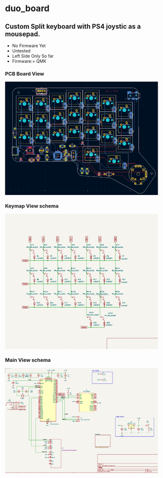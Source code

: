 ﻿# duo_board

## Custom Split keyboard with PS4 joystic as a mousepad.
* No Firmware Yet
* Untested 
* Left Side Only So far
* Firmware:= QMK

### PCB Board View
![](preview/pcb_board.png)
### Keymap View schema
![](preview/keymap_schema.png)
### Main View schema
![](preview/main_schema.png)
